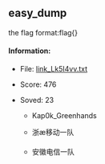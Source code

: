 ## easy_dump  

the flag format:flag{}  
#### Information:  

* File: [link_Lk5I4vv.txt](files/link_Lk5I4vv.txt)  

* Score: 476  

* Soved: 23  

  * Kap0k_Greenhands  

  * 浙æ移动一队  

  * 安徽电信一队  

